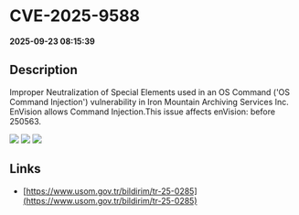 # CVE-2025-9588

**2025-09-23 08:15:39**

## Description
Improper Neutralization of Special Elements used in an OS Command ('OS Command Injection') vulnerability in Iron Mountain Archiving Services Inc. EnVision allows Command Injection.This issue affects enVision: before 250563.

![](https://img.shields.io/static/v1?label=Score&message=10.0&color=red)
![](https://img.shields.io/static/v1?label=Severity&message=CRITICAL&color=red)
![](https://img.shields.io/static/v1?label=CWE&message=RCE&color=green)

## Links
- [https://www.usom.gov.tr/bildirim/tr-25-0285](https://www.usom.gov.tr/bildirim/tr-25-0285)
